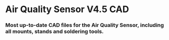 # Air Quality Sensor V4.5 CAD
### Most up-to-date CAD files for the Air Quality Sensor, including all mounts, stands and soldering tools.
